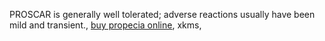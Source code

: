 PROSCAR is generally well tolerated; adverse reactions usually have been mild and transient., <a href=" http://www.amiando.com/buy-finasteride-online">buy propecia online</a>,  xkms, 